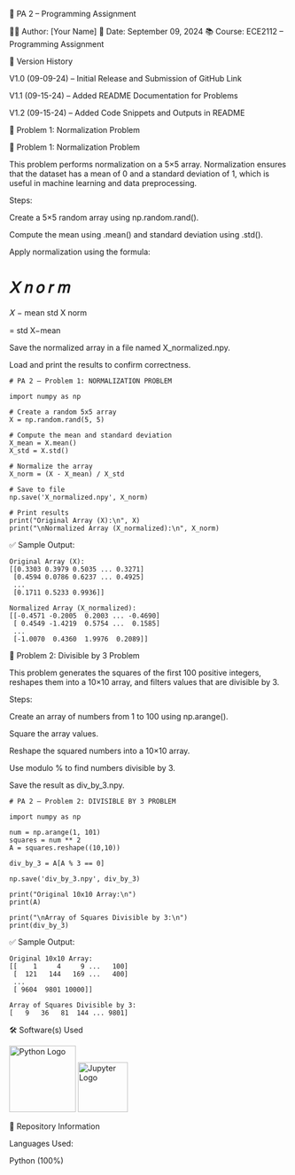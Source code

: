 📘 PA 2 – Programming Assignment

👨‍💻 Author: [Your Name]
📅 Date: September 09, 2024
📚 Course: ECE2112 – Programming Assignment

📌 Version History

V1.0 (09-09-24) – Initial Release and Submission of GitHub Link

V1.1 (09-15-24) – Added README Documentation for Problems

V1.2 (09-15-24) – Added Code Snippets and Outputs in README

📌 Problem 1: Normalization Problem

📌 Problem 1: Normalization Problem

This problem performs normalization on a 5×5 array. Normalization ensures that the dataset has a mean of 0 and a standard deviation of 1, which is useful in machine learning and data preprocessing.

Steps:

Create a 5×5 random array using np.random.rand().

Compute the mean using .mean() and standard deviation using .std().

Apply normalization using the formula:

𝑋
𝑛
𝑜
𝑟
𝑚
=
𝑋
−
mean
std
X
norm
	​

=
std
X−mean
	​


Save the normalized array in a file named X_normalized.npy.

Load and print the results to confirm correctness.
```
# PA 2 – Problem 1: NORMALIZATION PROBLEM

import numpy as np

# Create a random 5x5 array
X = np.random.rand(5, 5)

# Compute the mean and standard deviation
X_mean = X.mean()
X_std = X.std()

# Normalize the array
X_norm = (X - X_mean) / X_std

# Save to file
np.save('X_normalized.npy', X_norm)

# Print results
print("Original Array (X):\n", X)
print("\nNormalized Array (X_normalized):\n", X_norm)
```


✅ Sample Output:
```
Original Array (X):
[[0.3303 0.3979 0.5035 ... 0.3271]
 [0.4594 0.0786 0.6237 ... 0.4925]
 ...
 [0.1711 0.5233 0.9936]]

Normalized Array (X_normalized):
[[-0.4571 -0.2005  0.2003 ... -0.4690]
 [ 0.4549 -1.4219  0.5754 ...  0.1585]
 ...
 [-1.0070  0.4360  1.9976  0.2089]]
```

📌 Problem 2: Divisible by 3 Problem

This problem generates the squares of the first 100 positive integers, reshapes them into a 10×10 array, and filters values that are divisible by 3.

Steps:

Create an array of numbers from 1 to 100 using np.arange().

Square the array values.

Reshape the squared numbers into a 10×10 array.

Use modulo % to find numbers divisible by 3.

Save the result as div_by_3.npy.
```
# PA 2 – Problem 2: DIVISIBLE BY 3 PROBLEM

import numpy as np

num = np.arange(1, 101)
squares = num ** 2
A = squares.reshape((10,10))

div_by_3 = A[A % 3 == 0]

np.save('div_by_3.npy', div_by_3)

print("Original 10x10 Array:\n")
print(A)

print("\nArray of Squares Divisible by 3:\n")
print(div_by_3)
```

✅ Sample Output:
```
Original 10x10 Array:
[[    1     4     9 ...   100]
 [  121   144   169 ...   400]
 ...
 [ 9604  9801 10000]]

Array of Squares Divisible by 3:
[   9   36   81  144 ... 9801]

```
🛠 Software(s) Used
<p align="left"> <img src="https://www.python.org/static/community_logos/python-logo.png" alt="Python Logo" width="120"/> <img src="https://jupyter.org/assets/homepage/main-logo.svg" alt="Jupyter Logo" width="90"/> </p>
📂 Repository Information

Languages Used:

Python (100%)
